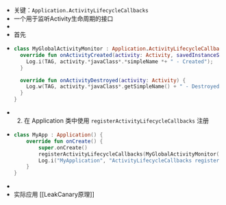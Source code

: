 - 关键：`Application.ActivityLifecycleCallbacks`
- 一个用于监听Activity生命周期的接口
- 
- 首先
- ```kotlin
  class MyGlobalActivityMonitor : Application.ActivityLifecycleCallbacks {
    override fun onActivityCreated(activity: Activity, savedInstanceState: Bundle?) {
      Log.i(TAG, activity.*javaClass*.*simpleName *+ " - Created");
    }

    override fun onActivityDestroyed(activity: Activity) {
      Log.w(TAG, activity.*javaClass*.getSimpleName() + " - Destroyed");
    }
  }
  ```
- 2. 在 Application 类中使用 `registerActivityLifecycleCallbacks` 注册
- ```Kotlin
  class MyApp : Application() {
      override fun onCreate() {
          super.onCreate()
          registerActivityLifecycleCallbacks(MyGlobalActivityMonitor())
          Log.i("MyApplication", "ActivityLifecycleCallbacks registered.");
      }
  }
  ```
- 
- 实际应用
[[LeakCanary原理]]
